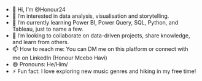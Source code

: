- 👋 Hi, I’m @Honour24
- 👀 I’m interested in data analysis, visualisation and storytelling.
- 🌱 I’m currently learning Power BI, Power Query, SQL, Python, and Tableau, just to name a few.
- 💞️ I’m looking to collaborate on data-driven projects, share knowledge, and learn from others.
- 📫 How to reach me: You can DM me on this platform or connect with me on LinkedIn (Honour Mcebo Havi)
- 😄 Pronouns: He/Him/
- ⚡ Fun fact: I love exploring new music genres and hiking in my free time!

<!---
Honour24/Honour24 is a ✨ special ✨ repository because its `README.md` (this file) appears on your GitHub profile.
You can click the Preview link to take a look at your changes.
--->
  
